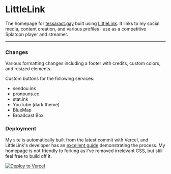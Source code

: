 # LittleLink

The homepage for [tessaract.gay](https://tessaract.gay) built using [LittleLink](https://github.com/sethcottle/littlelink). It links to my social media, content creation, and various profiles I use as a competitive Splatoon player and streamer. 

---

### Changes
Various formatting changes including a footer with credits, custom colors, and resized elements.

Custom buttons for the following services:
- sendou.ink
- pronouns.cc
- stat.ink
- YouTube (dark theme)
- BlueMap
- Broadcast Box

### Deployment
My site is automatically built from the latest commit with Vercel, and LittleLink's developer has an [excellent guide](https://youtu.be/mzI770VPIDw) demonstrating the process. My homepage is not friendly to forking as I've removed irrelevant CSS, but still feel free to build off it. 

[![Deploy to Vercel](https://cdn.cottle.cloud/littlelink/button-deploy-vercel.svg)](https://vercel.com/new/clone?repository-url=https%3A%2F%2Fgithub.com%2Fsethcottle%2Flittlelink&project-name=littlelink&repository-name=littlelink)
